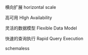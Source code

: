 横向扩展 horizontal scale

高可用 HIgh Availability

灵活的数据模型 Flexible Data Model

快速的查询执行 Rapid Query Execution

schemaless

